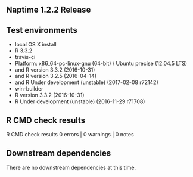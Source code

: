 ## Naptime 1.2.2 Release

## Test environments
* local OS X install
 * R 3.3.2
* travis-ci
 * Platform: x86_64-pc-linux-gnu (64-bit) / Ubuntu precise (12.04.5 LTS)
 * and R version 3.3.2 (2016-10-31)
 * and R version 3.2.5 (2016-04-14)
 * and R Under development (unstable) (2017-02-08 r72142)
* win-builder
 * R version 3.3.2 (2016-10-31)
 * R Under development (unstable) (2016-11-29 r71708)

## R CMD check results
R CMD check results
0 errors | 0 warnings | 0 notes

## Downstream dependencies
There are no downstream dependencies at this time.
